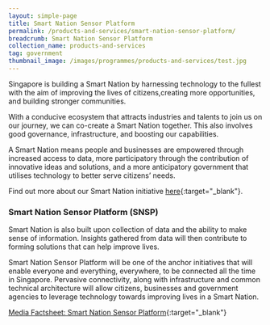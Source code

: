 ```yaml
---
layout: simple-page
title: Smart Nation Sensor Platform
permalink: /products-and-services/smart-nation-sensor-platform/
breadcrumb: Smart Nation Sensor Platform
collection_name: products-and-services
tag: government
thumbnail_image: /images/programmes/products-and-services/test.jpg
---
```


Singapore is building a Smart Nation by harnessing technology to the fullest with the aim of improving the lives of citizens,creating more opportunities, and building stronger communities.

With a conducive ecosystem that attracts industries and talents to join us on our journey, we can co-create a Smart Nation together. This also involves good governance, infrastructure, and boosting our capabilities.

A Smart Nation means people and businesses are empowered through increased access to data, more participatory through the contribution of innovative ideas and solutions, and a more anticipatory government that utilises technology to better serve citizens’ needs.

Find out more about our Smart Nation initiative [here](http://www.smartnation.sg/){:target="_blank"}.

### **Smart Nation Sensor Platform (SNSP)**
Smart Nation is also built upon collection of data and the ability to make sense of information. Insights gathered from data will then contribute to forming solutions that can help improve lives.

Smart Nation Sensor Platform will be one of the anchor initiatives that will enable everyone and everything, everywhere, to be connected all the time in Singapore. Pervasive connectivity, along with infrastructure and common technical architecture will allow citizens, businesses and government agencies to leverage technology towards improving lives in a Smart Nation.

[Media Factsheet: Smart Nation Sensor Platform](/files/products-and-services/5-SmartNation-Platform-Factsheet.pdf){:target="_blank"}
